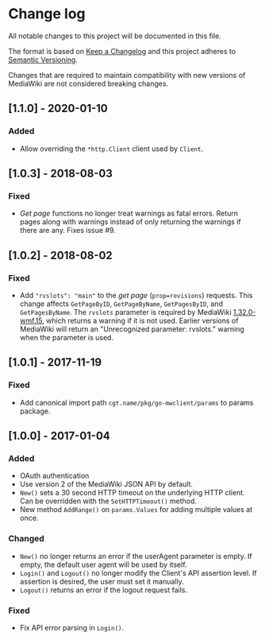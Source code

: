 # Change log

All notable changes to this project will be documented in this file.

The format is based on [Keep a Changelog](http://keepachangelog.com/) 
and this project adheres to [Semantic Versioning](http://semver.org/).

Changes that are required to maintain compatibility with new versions of
MediaWiki are not considered breaking changes.


## [1.1.0] - 2020-01-10
### Added
- Allow overriding the `*http.Client` client used by `Client`.

## [1.0.3] - 2018-08-03
### Fixed
- *Get page* functions no longer treat warnings as fatal errors. Return pages
  along with warnings instead of only returning the warnings if there are any.
  Fixes issue #9.

## [1.0.2] - 2018-08-02
### Fixed
- Add `"rvslots": "main"` to the *get page* (`prop=revisions`) requests.
  This change affects `GetPageByID`, `GetPageByName`, `GetPagesByID`,
  and `GetPagesByName`.  The `rvslots` parameter is required by MediaWiki
  [1.32.0-wmf.15](https://gerrit.wikimedia.org/r/plugins/gitiles/mediawiki/core/+/07842be379ca3d4d0bc0608c217dd0e8cd7cbe4b),
  which returns a warning if it is not used. Earlier versions
  of MediaWiki will return an "Unrecognized parameter: rvslots." warning when
  the parameter is used.

## [1.0.1] - 2017-11-19
### Fixed
- Add canonical import path `cgt.name/pkg/go-mwclient/params` to params
  package.

## [1.0.0] - 2017-01-04
### Added
- OAuth authentication
- Use version 2 of the MediaWiki JSON API by default.
- `New()` sets a 30 second HTTP timeout on the underlying HTTP client.
Can be overridden with the `SetHTTPTimeout()` method.
- New method `AddRange()` on `params.Values` for adding multiple values at once.

### Changed
- `New()` no longer returns an error if the userAgent parameter is empty.
If empty, the default user agent will be used by itself.
- `Login()` and `Logout()` no longer modify the Client's API assertion level.
If assertion is desired, the user must set it manually.
- `Logout()` returns an error if the logout request fails.

### Fixed
- Fix API error parsing in `Login()`.
